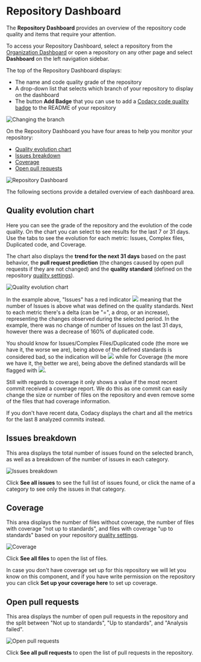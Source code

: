 # Repository Dashboard

The **Repository Dashboard** provides an overview of the repository code quality and items that require your attention.

To access your Repository Dashboard, select a repository from the [Organization Dashboard](../organizations/organization-overview.md) or open a repository on any other page and select **Dashboard** on the left navigation sidebar.

The top of the Repository Dashboard displays:

-   The name and code quality grade of the repository
-   A drop-down list that selects which branch of your repository to display on the dashboard
-   The button **Add Badge** that you can use to add a [Codacy code quality badge](./badges.md) to the README of your repository

![Changing the branch](images/repository-dashboard-select-branch.png)

On the Repository Dashboard you have four areas to help you monitor your repository:

-   [Quality evolution chart](#quality-evolution-chart)
-   [Issues breakdown](#issues-breakdown)
-   [Coverage](#coverage)
-   [Open pull requests](#open-pull-requests)

![Repository Dashboard](images/repository-dashboard.png)

The following sections provide a detailed overview of each dashboard area.

## Quality evolution chart

Here you can see the grade of the repository and the evolution of the code quality. On the chart you can select to see results for the last 7 or 31 days. Use the tabs to see the evolution for each metric: Issues, Complex files, Duplicated code, and Coverage.

The chart also displays the **trend for the next 31 days** based on the past behavior, the **pull request prediction** (the changes caused by open pull requests if they are not changed) and the **quality standard** (defined on the repository [quality settings](quality-settings.md)).

![Quality evolution chart](images/repository-dashboard-quality-evolution.png)

In the example above, "Issues" has a red indicator ![](images/repository-dashboard-indicator-red.png) meaning that the number of Issues is above what was defined on the quality standards. Next to each metric there's a delta (can be "=", a drop, or an increase), representing the changes observed during the selected period. In the example, there was no change of number of Issues on the last 31 days, however there was a decrease of 160% of duplicated code.

You should know for Issues/Complex Files/Duplicated code (the more we have it, the worse we are), being above of the defined standards is considered bad, so the indication will be ![](images/repository-dashboard-indicator-red.png) while for Coverage (the more we have it, the better we are), being above the defined standards will be flagged with ![](images/repository-dashboard-indicator-green.png).

Still with regards to coverage it only shows a value if the most recent commit received a coverage report. We do this as one commit can easily change the size or number of files on the repository and even remove some of the files that had coverage information.

If you don't have recent data, Codacy displays the chart and all the metrics for the last 8 analyzed commits instead.

## Issues breakdown

This area displays the total number of issues found on the selected branch, as well as a breakdown of the number of issues in each category.

![Issues breakdown](images/repository-dashboard-issues-breakdown.png)

Click **See all issues** to see the full list of issues found, or click the name of a category to see only the issues in that category.

## Coverage

This area displays the number of files without coverage, the number of files with coverage "not up to standards", and files with coverage "up to standards" based on your repository [quality settings](quality-settings.md).

![Coverage](images/repository-dashboard-coverage.png)

Click **See all files** to open the list of files.

In case you don't have coverage set up for this repository we will let you know on this component, and if you have write permission on the repository you can click **Set up your coverage here** to set up coverage.

## Open pull requests

This area displays the number of open pull requests in the repository and the split between "Not up to standards", "Up to standards", and "Analysis failed".

![Open pull requests](images/repository-dashboard-open-pull-requests.png)

Click **See all pull requests** to open the list of pull requests in the repository.

